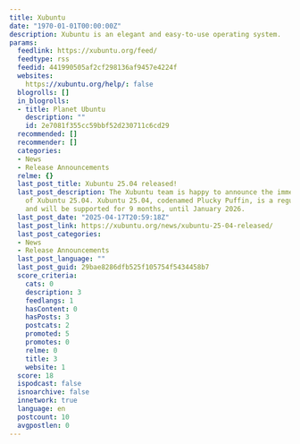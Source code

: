 ```yaml
---
title: Xubuntu
date: "1970-01-01T00:00:00Z"
description: Xubuntu is an elegant and easy-to-use operating system.
params:
  feedlink: https://xubuntu.org/feed/
  feedtype: rss
  feedid: 441990505af2cf298136af9457e4224f
  websites:
    https://xubuntu.org/help/: false
  blogrolls: []
  in_blogrolls:
  - title: Planet Ubuntu
    description: ""
    id: 2e7081f355cc59bbf52d230711c6cd29
  recommended: []
  recommender: []
  categories:
  - News
  - Release Announcements
  relme: {}
  last_post_title: Xubuntu 25.04 released!
  last_post_description: The Xubuntu team is happy to announce the immediate release
    of Xubuntu 25.04. Xubuntu 25.04, codenamed Plucky Puffin, is a regular release
    and will be supported for 9 months, until January 2026.
  last_post_date: "2025-04-17T20:59:18Z"
  last_post_link: https://xubuntu.org/news/xubuntu-25-04-released/
  last_post_categories:
  - News
  - Release Announcements
  last_post_language: ""
  last_post_guid: 29bae8286dfb525f105754f5434458b7
  score_criteria:
    cats: 0
    description: 3
    feedlangs: 1
    hasContent: 0
    hasPosts: 3
    postcats: 2
    promoted: 5
    promotes: 0
    relme: 0
    title: 3
    website: 1
  score: 18
  ispodcast: false
  isnoarchive: false
  innetwork: true
  language: en
  postcount: 10
  avgpostlen: 0
---
```

